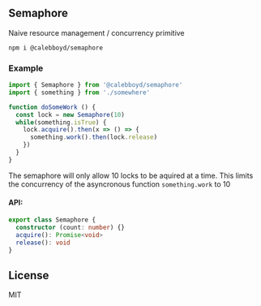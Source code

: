 ## Semaphore

Naive resource management / concurrency primitive

`npm i @calebboyd/semaphore`

### Example
```javascript
import { Semaphore } from '@calebboyd/semaphore'
import { something } from './somewhere'

function doSomeWork () {
  const lock = new Semaphore(10)
  while(something.isTrue) {
    lock.acquire().then(x => () => {
      something.work().then(lock.release)
    })    
  }
}
```
The semaphore will only allow 10 locks to be aquired at a time. This limits the concurrency of the asyncronous function `something.work` to 10

#### API: 

```typescript
export class Semaphore {
  constructor (count: number) {}
  acquire(): Promise<void>
  release(): void
}
```

## License

MIT
